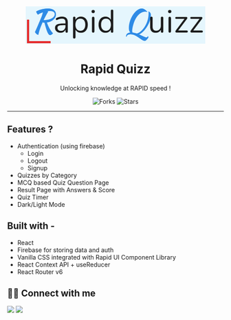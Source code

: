 <div align="center">
<img src="src/assets/img/quizz.png" alt="rapid quizz" />

# Rapid Quizz

Unlocking knowledge at RAPID speed !

![Forks](https://img.shields.io/github/forks/vleads/rapid-quizz-react)
![Stars](https://img.shields.io/github/stars/vleads/rapid-quizz-react)

</div>

---

## Features ?

- Authentication (using firebase)
  - Login
  - Logout
  - Signup
- Quizzes by Category
- MCQ based Quiz Question Page
- Result Page with Answers & Score
- Quiz Timer
- Dark/Light Mode

## **Built with -**

- React
- Firebase for storing data and auth
- Vanilla CSS integrated with Rapid UI Component Library
- React Context API + useReducer
- React Router v6

## 👨‍💻 Connect with me

<a href="https://twitter.com/vishalk01234"><img src="https://img.shields.io/badge/Twitter-1DA1F2?style=for-the-badge&logo=twitter&logoColor=white"/></a>
<a href="https://www.linkedin.com/in/vishalkumar28//"><img src="https://img.shields.io/badge/LinkedIn-0077B5?style=for-the-badge&logo=linkedin&logoColor=white"/></a>
